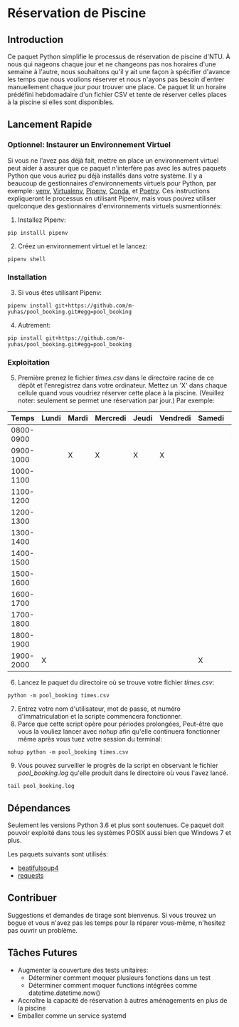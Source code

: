 # Réservation de Piscine

## Introduction
Ce paquet Python simplifie le processus de réservation de piscine d'NTU.  À
nous qui nageons chaque jour et ne changeons pas nos horaires d'une semaine à
l'autre, nous souhaitons qu'il y ait une façon à spécifier d'avance les temps
que nous voulions réserver et nous n'ayons pas besoin d'entrer manuellement
chaque jour pour trouver une place.  Ce paquet lit un horaire prédéfini
hebdomadaire d'un fichier CSV et tente de réserver celles places à la piscine
si elles sont disponibles.

## Lancement Rapide

### Optionnel: Instaurer un Environnement Virtuel
Si vous ne l'avez pas déjà fait, mettre en place un environnement virtuel peut
aider à assurer que ce paquet n'interfère pas avec les autres paquets Python
que vous auriez pu déjà installés dans votre système.  Il y a beaucoup de
gestionnaires d'environnements virtuels pour Python, par exemple:
[venv](https://docs.python.org/3/library/venv.html),
[Virtualenv](https://docs.python.org/3/library/venv.html),
[Pipenv](https://pipenv.pypa.io/en/latest/),
[Conda](https://docs.conda.io/en/latest/), et
[Poetry](https://python-poetry.org).  Ces instructions expliqueront le
processus en utilisant Pipenv, mais vous pouvez utiliser quelconque des
gestionnaires d'environnements virtuels susmentionnés:

1. Installez Pipenv:
```
pip installl pipenv
```

2. Créez un environnement virtuel et le lancez:
```
pipenv shell
```

### Installation
3. Si vous êtes utilisant Pipenv:
```
pipenv install git+https://github.com/m-yuhas/pool_booking.git#egg=pool_booking
```

4. Autrement:
```
pip install git+https://github.com/m-yuhas/pool_booking.git#egg=pool_booking
```

### Exploitation
5. Première prenez le fichier *times.csv* dans le directoire racine de ce dépôt
  et l'enregistrez dans votre ordinateur.  Mettez un 'X' dans chaque cellule
  quand vous voudriez réserver cette place à la piscine. (Veuillez noter:
  seulement se permet une réservation par jour.)  Par exemple:

| Temps | Lundi | Mardi | Mercredi | Jeudi | Vendredi | Samedi | Dimanche |
|-------|-------|-------|----------|-------|----------|--------|----------|
| 0800-0900 | | | | | | | X |
| 0900-1000 | | X | X | X | X | | |
| 1000-1100 | | | | | | | |
| 1100-1200 | | | | | | | |
| 1200-1300 | | | | | | | |
| 1300-1400 | | | | | | | |
| 1400-1500 | | | | | | | |
| 1500-1600 | | | | | | | |
| 1600-1700 | | | | | | | |
| 1700-1800 | | | | | | | |
| 1800-1900 | | | | | | | |
| 1900-2000 | X | | | | | X | |

6. Lancez le paquet du directoire où se trouve votre fichier *times.csv*:
```
python -m pool_booking times.csv
```

7. Entrez votre nom d'utilisateur, mot de passe, et numéro d'immatriculation et
  la scripte commencera fonctionner.
8. Parce que cette script opère pour périodes prolongées, Peut-être que vous la
  vouliez lancer avec *nohup* afin qu'elle continuera fonctionner même après
  vous tuez votre session du terminal:
```
nohup python -m pool_booking times.csv
```

9. Vous pouvez surveiller le progrès de la script en observant le fichier
  *pool_booking.log* qu'elle produit dans le directoire où vous l'avez lancé.
```
tail pool_booking.log
```

## Dépendances
Seulement les versions Python 3.6 et plus sont soutenues.  Ce paquet doit
pouvoir exploité dans tous les systèmes POSIX aussi bien que Windows 7 et plus.

Les paquets suivants sont utilisés:
* [beatifulsoup4](https://www.crummy.com/software/BeautifulSoup/)
* [requests](https://docs.python-requests.org/en/master/)

## Contribuer
Suggestions et demandes de tirage sont bienvenus.  Si vous trouvez un bogue et
vous n'avez pas les temps pour la réparer vous-même, n'hesitez pas ouvrir un
problème.

## Tâches Futures
* Augmenter la couverture des tests unitaires:
  * Déterminer comment moquer plusieurs fonctions dans un test
  * Déterminer comment moquer functions intégrées comme datetime.datetime.now()
* Accroître la capacité de réservation à autres aménagements en plus de la
  piscine
* Emballer comme un service systemd

